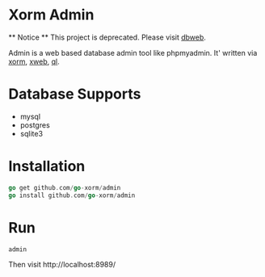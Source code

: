# Xorm Admin

** Notice ** 
This project is deprecated. Please visit [dbweb](github.com/lunny/dbweb).

Admin is a web based database admin tool like phpmyadmin. It' written via 
[xorm](github.com/go-xorm/xorm), [xweb](github.com/go-xweb/xweb), [ql](github.com/lunny/ql/driver).

# Database Supports

* mysql
* postgres
* sqlite3

# Installation

```Go
go get github.com/go-xorm/admin
go install github.com/go-xorm/admin
```

# Run

```Shell
admin
```

Then visit http://localhost:8989/
